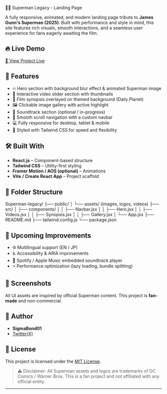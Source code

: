 🦸‍♂️ Superman Legacy - Landing Page

A fully responsive, animated, and modern landing page tribute to **James Gunn's Superman (2025)**. Built with performance and style in mind, this site features rich visuals, smooth interactions, and a seamless user experience for fans eagerly awaiting the film.

## 🔥 Live Demo
[🚀 View Project Live](superman-legacy-two.vercel.app)

## 🧠 Features

- 🔥 Hero section with background blur effect & animated Superman image
- 🎥 Interactive video slider section with thumbnails
- 📝 Film synopsis overlayed on themed background (Daily Planet)
- 🖼️ Clickable image gallery with active highlight
- 🎵 Soundtrack section (optional / in-progress)
- 🚀 Smooth scroll navigation with a custom navbar
- 💻 Fully responsive for desktop, tablet & mobile
- 💅 Styled with Tailwind CSS for speed and flexibility

## 🛠️ Built With

- **React.js** – Component-based structure
- **Tailwind CSS** – Utility-first styling
- **Framer Motion / AOS (optional)** – Animations
- **Vite / Create React App** – Project scaffold

## 📂 Folder Structure
Superman-legacy/
├── public/
│ └── assets/ (images, logos, videos)
├── src/
│ ├── components/
│ │ ├── Navbar.jsx
│ │ ├── Hero.jsx
│ │ ├── Videos.jsx
│ │ ├── Synopsis.jsx
│ │ ├── Gallery.jsx
│ └── App.jsx
├── README.md
├── tailwind.config.js
└── package.json


## 🚧 Upcoming Improvements

- 🌐 Multilingual support (EN / JP)
- ♿ Accessibility & ARIA improvements
- 🎵 Spotify / Apple Music embedded soundtrack player
- ⚡ Performance optimization (lazy loading, bundle splitting)

## 📸 Screenshots

All UI assets are inspired by official Superman content. This project is **fan-made** and non-commercial.

## 🧠 Author

- **SigmaBond01**
- [Twitter(X)](https://x.com/Sigmabond01)

## 📄 License

This project is licensed under the [MIT License](LICENSE).

> ⚠️ Disclaimer: All Superman assets and logos are trademarks of DC Comics / Warner Bros. This is a fan project and not affiliated with any official entity.

---
